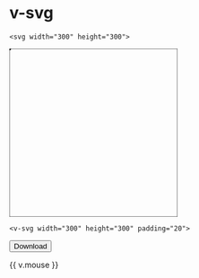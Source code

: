 # v-svg

```
<svg width="300" height="300">
```

<svg width="300" height="300" class="shadow">
  <rect width="300" height="300" fill="none" stroke="black" />
  <circle :cx="150" :cy="150" :r="150" opacity="0.1" />
  <circle v-for="g in rectgrid(11,11,30)" :cx="g.x" :cy="g.y" r="3" />
</svg>

```
<v-svg width="300" height="300" padding="20">
```

<v-svg id="test" width="300" height="300" class="shadow" padding="10" v-model="v.mouse">
  <rect width="300" height="300" fill="none" stroke="black" />
  <circle :cx="150" :cy="150" :r="150" opacity="0.1" />
  <g>
    <circle v-for="g in rectgrid(11,11,30)" :cx="g.x" :cy="g.y" r="3" />
  </g>
  <circle :cx="v.mouse?.x" :cy="v.mouse?.y" r="10" fill="red" opacity="0.8" />
</v-svg>

<button v-on:click="emit('download', 'test')">Download</button>

{{ v.mouse }}
